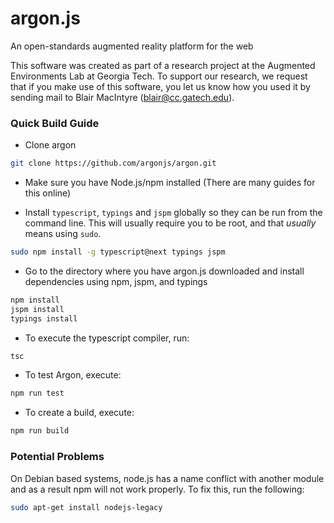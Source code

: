 # argon.js

An open-standards augmented reality platform for the web

This software was created as part of a research project at the
Augmented Environments Lab at Georgia Tech.  To support our research, we
request that if you make use of this software, you let us know how
you used it by sending mail to Blair MacIntyre (blair@cc.gatech.edu).

### Quick Build Guide

* Clone argon

```sh
git clone https://github.com/argonjs/argon.git
```

* Make sure you have Node.js/npm installed (There are many guides for this online)

* Install `typescript`, `typings` and `jspm` globally so they can be run from the command line.
This will usually require you to be root, and that *usually* means using `sudo`.

```sh
sudo npm install -g typescript@next typings jspm
```

* Go to the directory where you have argon.js downloaded and install dependencies using npm, jspm, and typings

```sh
npm install
jspm install
typings install
```

* To execute the typescript compiler, run: 
 
```sh
tsc
```

* To test Argon, execute: 
 
```sh
npm run test
```

* To create a build, execute:  

```sh
npm run build
```

### Potential Problems

On Debian based systems, node.js has a name conflict with another module and as a result npm will not work properly. To fix this, run the following:

```sh
sudo apt-get install nodejs-legacy
```
